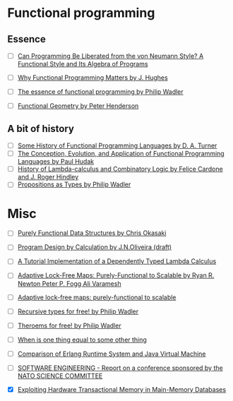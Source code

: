 # Functional programming

## Essence

- [ ] [Can Programming Be Liberated from the von Neumann Style? A Functional Style and Its Algebra of Programs](https://www.cs.cmu.edu/~crary/819-f09/Backus78.pdf)
- [ ] [Why Functional Programming Matters by J. Hughes](http://comjnl.oxfordjournals.org/content/32/2/98.full.pdf)
- [ ] [The essence of functional programming  by Philip Wadler](https://wiki.ittc.ku.edu/lambda/images/1/12/Wadler_-_The_essence_of_functional_programming_(1992).pdf)
- [ ]  [Functional Geometry by Peter Henderson](http://eprints.soton.ac.uk/257577/1/funcgeo2.pdf)


## A bit of history

- [ ] [Some History of Functional Programming Languages by D. A. Turner](https://www.cs.kent.ac.uk/people/staff/dat/tfp12/tfp12.pdf)
- [ ]  [The Conception, Evolution, and Application of Functional Programming Languages by Paul Hudak](http://haskell.cs.yale.edu/wp-content/uploads/2011/01/cs.pdf)
- [ ]  [History of Lambda-calculus and Combinatory Logic by Felice Cardone and J. Roger Hindley](http://www.users.waitrose.com/~hindley/SomePapers_PDFs/2006CarHin,HistlamRp.pdf)
- [ ]  [Propositions as Types by Philip Wadler](http://homepages.inf.ed.ac.uk/wadler/papers/propositions-as-types/propositions-as-types.pdf)

# Misc

- [ ]  [Purely Functional Data Structures by Chris Okasaki](https://www.cs.cmu.edu/~rwh/theses/okasaki.pdf) 
- [ ]  [Program Design by Calculation by J.N.Oliveira (draft)](http://www4.di.uminho.pt/~jno/ps/pdbc.pdf)
- [ ]  [A Tutorial Implementation of a Dependently Typed Lambda Calculus](http://www.andres-loeh.de/LambdaPi/)
- [ ]  [Adaptive Lock-Free Maps: Purely-Functional to Scalable by Ryan R. Newton Peter P. Fogg Ali Varamesh](http://dl.acm.org/citation.cfm?id=2784734111)
- [ ]  [Adaptive lock-free maps: purely-functional to scalable](http://dl.acm.org/citation.cfm?id=2784734)
- [ ]  [Recursive types for free! by Philip Wadler](http://homepages.inf.ed.ac.uk/wadler/papers/free-rectypes/free-rectypes.txt)
- [ ]  [Theroems for free! by Philip Wadler](http://ttic.uchicago.edu/~dreyer/course/papers/wadler.pdf)
- [ ]  [When is one thing equal to some other thing](http://www.math.harvard.edu/~mazur/preprints/when_is_one.pdf)
- [ ]  [Comparison of Erlang Runtime System and Java Virtual Machine](http://ds.cs.ut.ee/courses/course-files/To303nis%20Pool%20.pdf)
- [ ]  [SOFTWARE ENGINEERING - Report on a conference sponsored by the NATO SCIENCE COMMITTEE](http://homepages.cs.ncl.ac.uk/brian.randell/NATO/nato1968.PDF)
- [X]  [Exploiting Hardware Transactional Memory in Main-Memory Databases](https://db.in.tum.de/~leis/papers/HTM.pdf)



